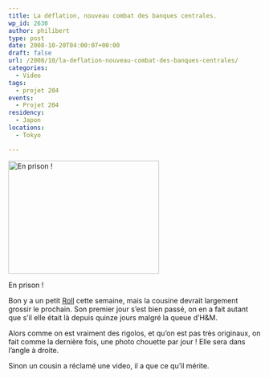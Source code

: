 ```yaml
---
title: La déflation, nouveau combat des banques centrales.
wp_id: 2630
author: philibert
type: post
date: 2008-10-20T04:00:07+00:00
draft: false
url: /2008/10/la-deflation-nouveau-combat-des-banques-centrales/
categories:
  - Video
tags:
  - projet 204
events:
  - Projet 204
residency:
  - Japon
locations:
  - Tokyo

---
```

<div id="attachment_439" class="wp-caption aligncenter" style="max-width: 300px">
  <a href="{{< aws >}}/uploads/img_3397.jpg"><img class="size-medium wp-image-439" title="img_3397" src="{{< aws >}}/uploads/img_3397.jpg" alt="En prison !" width="300" height="225" /></a>
  
  <p class="wp-caption-text">
    En prison !
  </p>
</div>

Bon y a un petit <a title="Roll 5" href="https://gallery.mac.com/cheribibi#100116" target="_blank">Roll</a> cette semaine, mais la cousine devrait largement grossir le prochain. Son premier jour s&rsquo;est bien passé, on en a fait autant que s&rsquo;il elle était là depuis quinze jours malgré la queue d&rsquo;H&M.

Alors comme on est vraiment des rigolos, et qu&rsquo;on est pas très originaux, on fait comme la dernière fois, une photo chouette par jour ! Elle sera dans l&rsquo;angle à droite.

Sinon un cousin a réclamé une video, il a que ce qu&rsquo;il mérite.